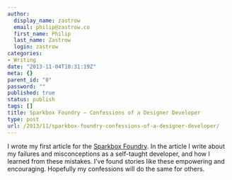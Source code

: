 ```yaml
---
author:
  display_name: zastrow
  email: philip@zastrow.co
  first_name: Philip
  last_name: Zastrow
  login: zastrow
categories:
- Writing
date: "2013-11-04T10:31:19Z"
meta: {}
parent_id: "0"
password: ""
published: true
status: publish
tags: []
title: Sparkbox Foundry – Confessions of a Designer Developer
type: post
url: /2013/11/sparkbox-foundry-confessions-of-a-designer-developer/
---
```

<p>I wrote my first article for the <a href="http://seesparkbox.com/foundry/">Sparkbox Foundry</a>. In the article I write about my failures and misconceptions as a self-taught developer, and how I learned from these mistakes. I’ve found stories like these empowering and encouraging. Hopefully my confessions will do the same for others.</p>
